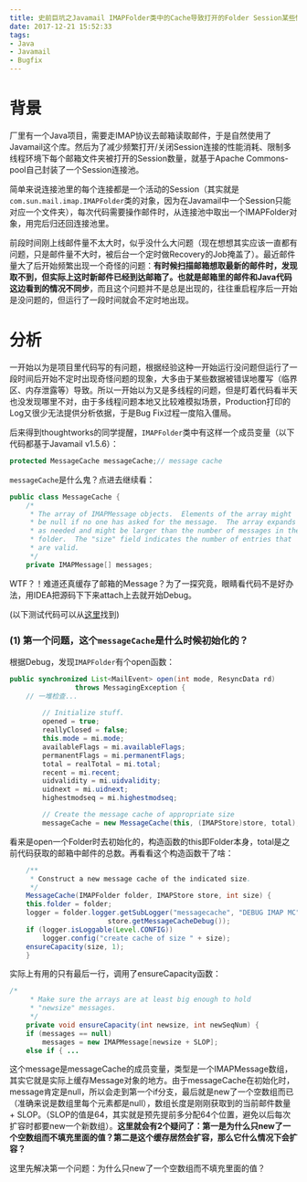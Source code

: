 ```yaml
---
title: 史前巨坑之Javamail IMAPFolder类中的Cache导致打开的Folder Session某些情况下不能获取邮件变化
date: 2017-12-21 15:52:33
tags:
- Java
- Javamail
- Bugfix
---
```

# 背景
厂里有一个Java项目，需要走IMAP协议去邮箱读取邮件，于是自然使用了Javamail这个库。然后为了减少频繁打开/关闭Session连接的性能消耗、限制多线程环境下每个邮箱文件夹被打开的Session数量，就基于Apache Commons-pool自己封装了一个Session连接池。

简单来说连接池里的每个连接都是一个活动的Session（其实就是`com.sun.mail.imap.IMAPFolder`类的对象，因为在Javamail中一个Session只能对应一个文件夹），每次代码需要操作邮件时，从连接池中取出一个IMAPFolder对象，用完后归还回连接池里。

前段时间刚上线邮件量不太大时，似乎没什么大问题（现在想想其实应该一直都有问题，只是邮件量不大时，被后台一个定时做Recovery的Job掩盖了）。最近邮件量大了后开始频繁出现一个奇怪的问题：**有时候扫描邮箱想取最新的邮件时，发现取不到，但实际上这时新邮件已经到达邮箱了。也就是邮箱里的邮件和Java代码这边看到的情况不同步**，而且这个问题并不是总是出现的，往往重启程序后一开始是没问题的，但运行了一段时间就会不定时地出现。

# 分析
一开始以为是项目里代码写的有问题，根据经验这种一开始运行没问题但运行了一段时间后开始不定时出现奇怪问题的现象，大多由于某些数据被错误地覆写（临界区、内存泄露等）导致。所以一开始以为又是多线程的问题，但是盯着代码看半天也没发现哪里不对，由于多线程问题本地又比较难模拟场景，Production打印的Log又很少无法提供分析依据，于是Bug Fix过程一度陷入僵局。

后来得到thoughtworks的同学提醒，`IMAPFolder`类中有这样一个成员变量（以下代码都基于Javamail v1.5.6）：

```java
protected MessageCache messageCache;// message cache
```
`messageCache`是什么鬼？点进去继续看：
```java
public class MessageCache {
    /*
     * The array of IMAPMessage objects.  Elements of the array might
     * be null if no one has asked for the message.  The array expands
     * as needed and might be larger than the number of messages in the
     * folder.  The "size" field indicates the number of entries that
     * are valid.
     */
    private IMAPMessage[] messages;
```
WTF？！难道还真缓存了邮箱的Message？为了一探究竟，眼睛看代码不是好办法，用IDEA把源码下下来attach上去就开始Debug。

(以下测试代码可以从[这里](https://github.com/yellowb/email-engine-poc/blob/master/PocRedis/src/main/java/test/email/TestSearchMailByMsgID.java "这里")找到)

### (1) 第一个问题，这个`messageCache`是什么时候初始化的？
根据Debug，发现`IMAPFolder`有个open函数：
```java
public synchronized List<MailEvent> open(int mode, ResyncData rd)
				throws MessagingException {
	// 一堆检查...
	
	    // Initialize stuff.
	    opened = true;
	    reallyClosed = false;
	    this.mode = mi.mode;
	    availableFlags = mi.availableFlags;
	    permanentFlags = mi.permanentFlags;
	    total = realTotal = mi.total;
	    recent = mi.recent;
	    uidvalidity = mi.uidvalidity;
	    uidnext = mi.uidnext;
	    highestmodseq = mi.highestmodseq;

	    // Create the message cache of appropriate size
	    messageCache = new MessageCache(this, (IMAPStore)store, total);
```
看来是open一个Folder时去初始化的，构造函数的this即Folder本身，total是之前代码获取的邮箱中邮件的总数。再看看这个构造函数干了啥：
```java
    /**
     * Construct a new message cache of the indicated size.
     */
    MessageCache(IMAPFolder folder, IMAPStore store, int size) {
	this.folder = folder;
	logger = folder.logger.getSubLogger("messagecache", "DEBUG IMAP MC",
						store.getMessageCacheDebug());
	if (logger.isLoggable(Level.CONFIG))
	    logger.config("create cache of size " + size);
	ensureCapacity(size, 1);
    }
```
实际上有用的只有最后一行，调用了ensureCapacity函数：
```java
/*
     * Make sure the arrays are at least big enough to hold
     * "newsize" messages.
     */
    private void ensureCapacity(int newsize, int newSeqNum) {
	if (messages == null)
	    messages = new IMAPMessage[newsize + SLOP];
	else if { ...
```
这个message是messageCache的成员变量，类型是一个IMAPMessage数组，其实它就是实际上缓存Message对象的地方。由于messageCache在初始化时，message肯定是null，所以会走到第一个if分支，最后就是new了一个空数组而已（准确来说是数组里每个元素都是null），数组长度是刚刚获取到的当前邮件数量 + SLOP。（SLOP的值是64，其实就是预先提前多分配64个位置，避免以后每次扩容时都要new一个新数组）。**这里就会有2个疑问了：第一是为什么只new了一个空数组而不填充里面的值？第二是这个缓存居然会扩容，那么它什么情况下会扩容？**

这里先解决第一个问题：为什么只new了一个空数组而不填充里面的值？